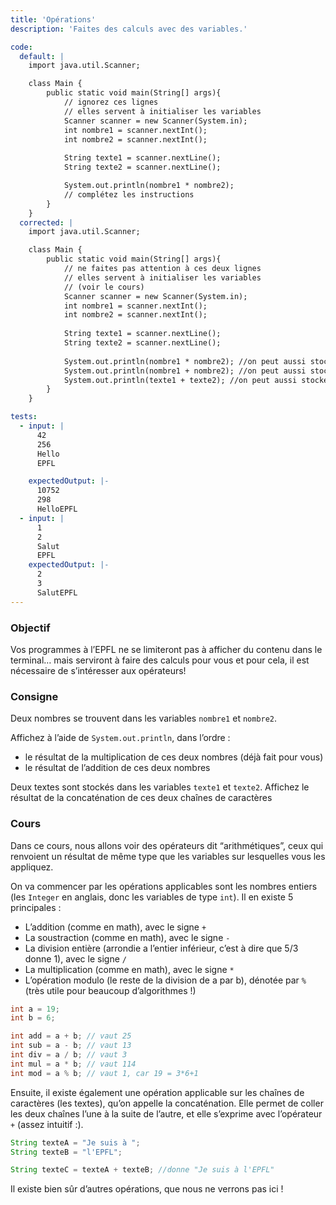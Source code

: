 ```yaml
---
title: 'Opérations'
description: 'Faites des calculs avec des variables.'

code:
  default: |
    import java.util.Scanner;

    class Main {
        public static void main(String[] args){
            // ignorez ces lignes
            // elles servent à initialiser les variables
            Scanner scanner = new Scanner(System.in);
            int nombre1 = scanner.nextInt();
            int nombre2 = scanner.nextInt();
            
            String texte1 = scanner.nextLine();
            String texte2 = scanner.nextLine();

            System.out.println(nombre1 * nombre2);
            // complétez les instructions
        }
    }
  corrected: |
    import java.util.Scanner;

    class Main {
        public static void main(String[] args){
            // ne faites pas attention à ces deux lignes
            // elles servent à initialiser les variables
            // (voir le cours)
            Scanner scanner = new Scanner(System.in);
            int nombre1 = scanner.nextInt();
            int nombre2 = scanner.nextInt();
            
            String texte1 = scanner.nextLine();
            String texte2 = scanner.nextLine();
            
            System.out.println(nombre1 * nombre2); //on peut aussi stocker le résultat dans une variable intermédiaire
            System.out.println(nombre1 + nombre2); //on peut aussi stocker le résultat dans une variable intermédiaire
            System.out.println(texte1 + texte2); //on peut aussi stocker le résultat dans une variable intermédiaire
        }
    }

tests:
  - input: |
      42
      256
      Hello
      EPFL

    expectedOutput: |-
      10752
      298
      HelloEPFL
  - input: |
      1
      2
      Salut
      EPFL
    expectedOutput: |-
      2
      3
      SalutEPFL
---
```


### Objectif

Vos programmes à l’EPFL ne se limiteront pas à afficher du contenu dans le terminal… mais serviront à faire des calculs pour vous et pour cela, il est nécessaire de s’intéresser aux opérateurs!

### Consigne

Deux nombres se trouvent dans les variables `nombre1` et `nombre2`.

Affichez à l’aide de `System.out.println`, dans l’ordre :

- le résultat de la multiplication de ces deux nombres (déjà fait pour vous)
- le résultat de l’addition de ces deux nombres

Deux textes sont stockés dans les variables `texte1` et `texte2`.
Affichez le résultat de la concaténation de ces deux chaînes de caractères

### Cours

Dans ce cours, nous allons voir des opérateurs dit “arithmétiques”, ceux qui renvoient un résultat de même type que les variables sur lesquelles vous les appliquez.

On va commencer par les opérations applicables sont les nombres entiers (les `Integer` en anglais, donc les variables de type `int`). Il en existe 5 principales :

- L’addition (comme en math), avec le signe `+`
- La soustraction (comme en math), avec le signe `-`
- La division entière (arrondie a l’entier inférieur, c’est à dire que 5/3 donne 1), avec le signe `/`
- La multiplication (comme en math), avec le signe `*`
- L’opération modulo (le reste de la division de a par b), dénotée par `%` (très utile pour beaucoup d’algorithmes !)

```java
int a = 19;
int b = 6;

int add = a + b; // vaut 25
int sub = a - b; // vaut 13
int div = a / b; // vaut 3
int mul = a * b; // vaut 114
int mod = a % b; // vaut 1, car 19 = 3*6+1
```

Ensuite, il existe également une opération applicable sur les chaînes de caractères (les textes), qu’on appelle la concaténation. Elle permet de coller les deux chaînes l’une à la suite de l’autre, et elle s’exprime avec l’opérateur `+` (assez intuitif :).

```java
String texteA = "Je suis à ";
String texteB = "l'EPFL";

String texteC = texteA + texteB; //donne "Je suis à l'EPFL"
```

Il existe bien sûr d’autres opérations, que nous ne verrons pas ici !
